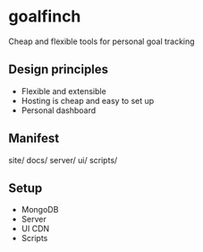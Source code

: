 # goalfinch
Cheap and flexible tools for personal goal tracking

## Design principles

* Flexible and extensible
* Hosting is cheap and easy to set up
* Personal dashboard

## Manifest

site/
docs/
server/
ui/
scripts/

## Setup

* MongoDB
* Server
* UI CDN
* Scripts

